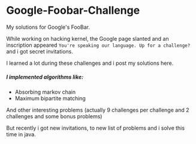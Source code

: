 # Google-Foobar-Challenge
My solutions for Google's FooBar.

While working on hacking kernel, the Google page slanted and an inscription appeared `You're speaking our language. Up for a challenge?` and i got secret invitations.

I learned a lot during these challenges and i post my solutions here.

##### I implemented algorithms like:
- Absorbing markov chain
- Maximum bipartite matching

And other interesting problems (actually 9 challenges per challenge and 2 challenges and some bonus problems)

But recently i got new invitations, to new list of problems and i solve this time in java.
